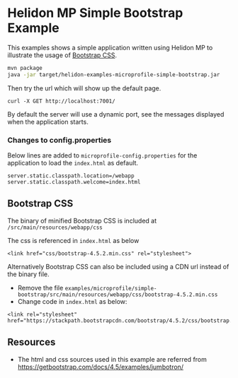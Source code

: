 # Helidon MP Simple Bootstrap Example

This examples shows a simple application written using Helidon MP to illustrate the usage of [Bootstrap CSS](https://getbootstrap.com/).

```bash
mvn package
java -jar target/helidon-examples-microprofile-simple-bootstrap.jar
```

Then try the url which will show up the default page.

```
curl -X GET http://localhost:7001/
```

By default the server will use a dynamic port, see the messages displayed when the application starts.

### Changes to config.properties

Below lines are added to `microprofile-config.properties` for the application to load the `index.html` as default.
```
server.static.classpath.location=/webapp
server.static.classpath.welcome=index.html
```

## Bootstrap CSS

The binary of minified Bootstrap CSS is included at `/src/main/resources/webapp/css`

The css is referenced in `index.html` as below
```
<link href="css/bootstrap-4.5.2.min.css" rel="stylesheet">
```

Alternatively Bootstrap CSS can also be included using a CDN url instead of the binary file.
- Remove the file `examples/microprofile/simple-bootstrap/src/main/resources/webapp/css/bootstrap-4.5.2.min.css`
- Change code in `index.html` as below:
```
<link rel="stylesheet" href="https://stackpath.bootstrapcdn.com/bootstrap/4.5.2/css/bootstrap.min.css">
```

## Resources
- The html and css sources used in this example are referred from https://getbootstrap.com/docs/4.5/examples/jumbotron/
